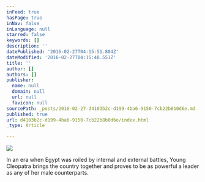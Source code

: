 ```yaml
---
inFeed: true
hasPage: true
inNav: false
inLanguage: null
starred: false
keywords: []
description: ''
datePublished: '2016-02-27T04:15:51.804Z'
dateModified: '2016-02-27T04:15:48.551Z'
title: ''
author: []
authors: []
publisher:
  name: null
  domain: null
  url: null
  favicon: null
sourcePath: _posts/2016-02-27-d4103b2c-d199-4ba6-9150-7cb22b8b0d6e.md
published: true
url: d4103b2c-d199-4ba6-9150-7cb22b8b0d6e/index.html
_type: Article

---
```

![](https://the-grid-user-content.s3-us-west-2.amazonaws.com/ab0b85bd-0d59-40cc-8961-d7c3f03596cc.jpg)

In an era when Egypt was roiled by
internal and external battles, Young Cleopatra brings the country together and
proves to be as powerful a leader as any of her male
counterparts.